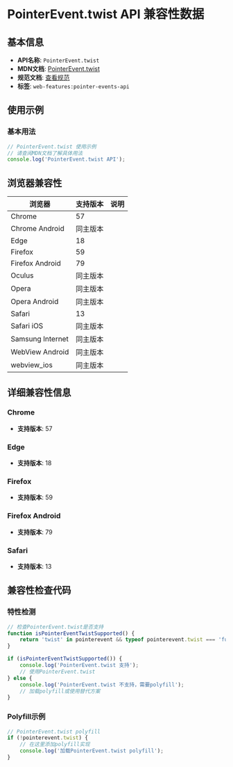 # PointerEvent.twist API 兼容性数据

## 基本信息

- **API名称**: `PointerEvent.twist`
- **MDN文档**: [PointerEvent.twist](https://developer.mozilla.org/docs/Web/API/PointerEvent/twist)
- **规范文档**: [查看规范](https://w3c.github.io/pointerevents/#dom-pointerevent-twist)
- **标签**: `web-features:pointer-events-api`

## 使用示例

### 基本用法

```javascript
// PointerEvent.twist 使用示例
// 请查阅MDN文档了解具体用法
console.log('PointerEvent.twist API');
```

## 浏览器兼容性

| 浏览器 | 支持版本 | 说明 |
|--------|----------|------|
| Chrome | 57 |  |
| Chrome Android | 同主版本 |  |
| Edge | 18 |  |
| Firefox | 59 |  |
| Firefox Android | 79 |  |
| Oculus | 同主版本 |  |
| Opera | 同主版本 |  |
| Opera Android | 同主版本 |  |
| Safari | 13 |  |
| Safari iOS | 同主版本 |  |
| Samsung Internet | 同主版本 |  |
| WebView Android | 同主版本 |  |
| webview_ios | 同主版本 |  |

## 详细兼容性信息

### Chrome

- **支持版本**: 57

### Edge

- **支持版本**: 18

### Firefox

- **支持版本**: 59

### Firefox Android

- **支持版本**: 79

### Safari

- **支持版本**: 13

## 兼容性检查代码

### 特性检测

```javascript
// 检查PointerEvent.twist是否支持
function isPointerEventTwistSupported() {
    return 'twist' in pointerevent && typeof pointerevent.twist === 'function';
}

if (isPointerEventTwistSupported()) {
    console.log('PointerEvent.twist 支持');
    // 使用PointerEvent.twist
} else {
    console.log('PointerEvent.twist 不支持，需要polyfill');
    // 加载polyfill或使用替代方案
}
```

### Polyfill示例

```javascript
// PointerEvent.twist polyfill
if (!pointerevent.twist) {
    // 在这里添加polyfill实现
    console.log('加载PointerEvent.twist polyfill');
}
```


